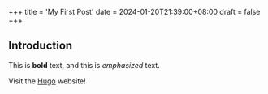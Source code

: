 +++
title = 'My First Post'
date = 2024-01-20T21:39:00+08:00
draft = false
+++

## Introduction

This is **bold** text, and this is *emphasized* text.

Visit the [Hugo](https://gohugo.io) website!